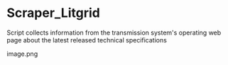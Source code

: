 # Scraper_Litgrid
Script collects information from the transmission system's operating web page about the latest released technical specifications

image.png